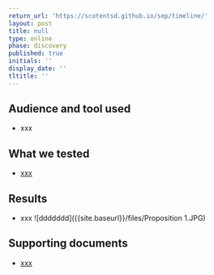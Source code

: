 ```yaml
---
return_url: 'https://scotentsd.github.io/sep/timeline/'
layout: post
title: null
type: online
phase: discovery
published: true
initials: ''
display_date: ''
tltitle: ''
---
```


## Audience and tool used
- xxx

## What we tested
- [xxx](https://news.bbc.co.uk) 

## Results
- xxx
![ddddddd]({{site.baseurl}}/files/Proposition 1.JPG)

## Supporting documents
- [xxx](/sep/files/file.pdf)
